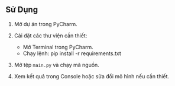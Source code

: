 ## Sử Dụng

1. Mở dự án trong PyCharm.

2. Cài đặt các thư viện cần thiết:
    - Mở Terminal trong PyCharm.
    - Chạy lệnh:
      pip install -r requirements.txt

3. Mở tệp `main.py` và chạy mã nguồn.

4. Xem kết quả trong Console hoặc sửa đổi mô hình nếu cần thiết.
